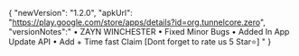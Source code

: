 {
"newVersion": "1.2.0",
"apkUrl": "https://play.google.com/store/apps/details?id=org.tunnelcore.zero",
"versionNotes":"
• ZAYN WINCHESTER
• Fixed Minor Bugs
• Added In App Update API
• Add + Time fast Claim
[Dont forget to rate us 5 Star⭐]
"
}
